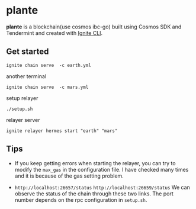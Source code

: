 # plante
**plante** is a blockchain(use cosmos ibc-go) built using Cosmos SDK and Tendermint and created with [Ignite CLI](https://ignite.com/cli).

## Get started

```
ignite chain serve  -c earth.yml
```

another terminal
```
ignite chain serve  -c mars.yml
```

setup relayer
```
./setup.sh
```

relayer server
```
ignite relayer hermes start "earth" "mars"
```

## Tips
- If you keep getting errors when starting the relayer, you can try to modify the `max_gas` in the configuration file. I have checked many times and it is because of the gas setting problem.

- `http://localhost:26657/status`  `http://localhost:26659/status` We can observe the status of the chain through these two links. The port number depends on the rpc configuration in `setup.sh`.

